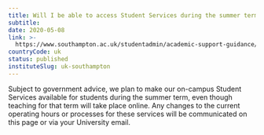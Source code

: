 ```yaml
---
title: Will I be able to access Student Services during the summer term?
subtitle: 
date: 2020-05-08
link: >-
  https://www.southampton.ac.uk/studentadmin/academic-support-guidance/current-students.page
countryCode: uk
status: published
instituteSlug: uk-southampton
---
```

Subject to government advice, we plan to make our on-campus Student Services available for students during the summer term, even though teaching for that term will take place online.  Any changes to the current operating hours or processes for these services will be communicated on this page or via your University email.
